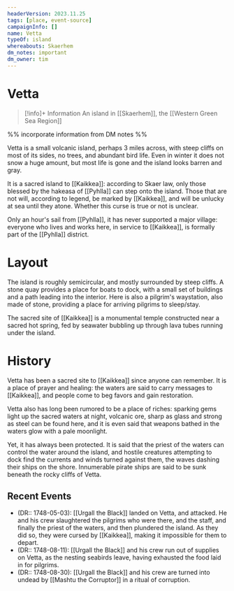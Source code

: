 ```yaml
---
headerVersion: 2023.11.25
tags: [place, event-source]
campaignInfo: []
name: Vetta
typeOf: island
whereabouts: Skaerhem
dm_notes: important
dm_owner: tim
---
```

# Vetta
>[!info]+ Information
> An island in [[Skaerhem]], the [[Western Green Sea Region]]

%% incorporate information from DM notes %%

Vetta is a small volcanic island, perhaps 3 miles across, with steep cliffs on most of its sides, no trees, and abundant bird life. Even in winter it does not snow a huge amount, but most life is gone and the island looks barren and gray.

It is a sacred island to [[Kaikkea]]: according to Skaer law, only those blessed by the hakeasa of [[Pyhlla]] can step onto the island. Those that are not will, according to legend, be marked by [[Kaikkea]], and will be unlucky at sea until they atone. Whether this curse is true or not is unclear.

Only an hour's sail from [[Pyhlla]], it has never supported a major village: everyone who lives and works here, in service to [[Kaikkea]], is formally part of the [[Pyhlla]] district. 

# Layout

The island is roughly semicircular, and mostly surrounded by steep cliffs. A stone quay provides a place for boats to dock, with a small set of buildings and a path leading into the interior. Here is also a pilgrim's waystation, also made of stone, providing a place for arriving pilgrims to sleep/stay. 

The sacred site of [[Kaikkea]] is a monumental temple constructed near a sacred hot spring, fed by seawater bubbling up through lava tubes running under the island. 
# History

Vetta has been a sacred site to [[Kaikkea]] since anyone can remember. It is a place of prayer and healing: the waters are said to carry messages to [[Kaikkea]], and people come to beg favors and gain restoration. 

Vetta also has long been rumored to be a place of riches: sparking gems light up the sacred waters at night, volcanic ore, sharp as glass and strong as steel can be found here, and it is even said that weapons bathed in the waters glow with a pale moonlight. 

Yet, it has always been protected. It is said that the priest of the waters can control the water around the island, and hostile creatures attempting to dock find the currents and winds turned against them, the waves dashing their ships on the shore. Innumerable pirate ships are said to be sunk beneath the rocky cliffs of Vetta. 
## Recent Events
- (DR:: 1748-05-03): [[Urgall the Black]] landed on Vetta, and attacked. He and his crew slaughtered the pilgrims who were there, and the staff, and finally the priest of the waters, and then plundered the island. As they did so, they were cursed by [[Kaikkea]], making it impossible for them to depart.
- (DR:: 1748-08-11): [[Urgall the Black]] and his crew run out of supplies on Vetta, as the nesting seabirds leave, having exhausted the food laid in for pilgrims. 
- (DR:: 1748-08-30): [[Urgall the Black]] and his crew are turned into undead by [[Mashtu the Corruptor]] in a ritual of corruption. 
